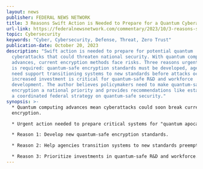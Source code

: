 ```yaml
---
layout: news
publisher: FEDERAL NEWS NETWORK
title: 3 Reasons Swift Action is Needed to Prepare for a Quantum Cyberattack
url-link: https://federalnewsnetwork.com/commentary/2023/10/3-reasons-swift-action-is-needed-to-prepare-for-a-quantum-cyberattack/
topic: Cybersecurity
keywords: "Cyber, Cybersecurity, Defense, Threat, Zero Trust"
publication-date: October 20, 2023
description: "Swift action is needed to prepare for potential quantum
  cyberattacks that could threaten national security. With quantum computing
  advances, current encryption methods face risks. Three reasons urgent action
  is required: quantum-safe encryption standards must be developed, agencies
  need support transitioning systems to new standards before attacks occur, and
  increased investment is critical for quantum-safe R&D and workforce
  development. The author believes policymakers need to make quantum-safe
  encryption a national priority and provides recommendations like establishing
  a coordinated federal strategy on quantum-safe security."
synopsis: >-
  * Quantum computing advances mean cyberattacks could soon break current
  encryption.

  * Urgent action needed to prepare critical systems for "quantum apocalypse".

  * Reason 1: Develop new quantum-safe encryption standards.

  * Reason 2: Help agencies transition systems to new standards preemptively.

  * Reason 3: Prioritize investments in quantum-safe R&D and workforce.
---
```

